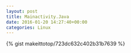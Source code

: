 ```yaml
---
layout: post                                                                                                              
title: Mainactivity.Java                                                                                                                       
date: 2016-01-20 14:27:40+00:00                                                                                                                        
categories: Linux                                                                                                                
---                                                                                                                              
```


{% gist makeittotop/723dc632c402b31b7639 %}                                                                                                           

